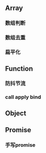 ## Array
### 数组判断

### 数组去重

### 扁平化
## Function
### 防抖节流
### call apply bind 
## Object
## Promise
### 手写promise
